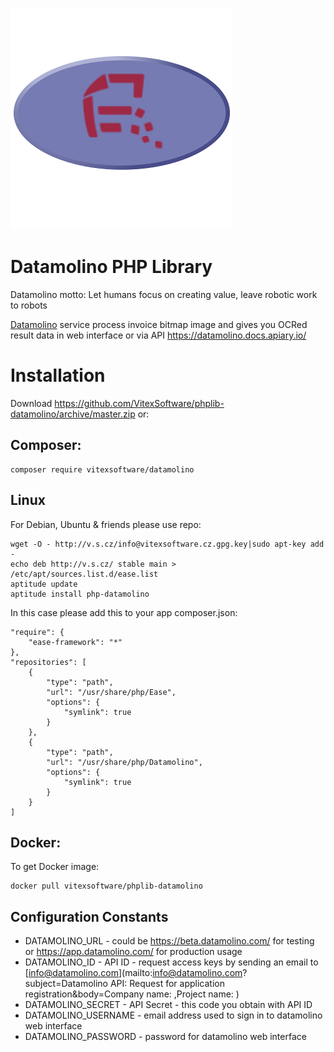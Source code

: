 ![Logo](https://raw.githubusercontent.com/VitexSoftware/phplib-datamolino/master/project-logo.png "Project Logo")

Datamolino PHP Library
======================

Datamolino motto: Let humans focus on creating value, leave robotic work to robots

[Datamolino](https://www.datamolino.com/) service process invoice bitmap image 
and gives you OCRed result data in web interface or via API https://datamolino.docs.apiary.io/



Installation
============

Download https://github.com/VitexSoftware/phplib-datamolino/archive/master.zip or:

Composer:
---------
    composer require vitexsoftware/datamolino

Linux
-----

For Debian, Ubuntu & friends please use repo:

    wget -O - http://v.s.cz/info@vitexsoftware.cz.gpg.key|sudo apt-key add -
    echo deb http://v.s.cz/ stable main > /etc/apt/sources.list.d/ease.list
    aptitude update
    aptitude install php-datamolino

In this case please add this to your app composer.json:

    "require": {
        "ease-framework": "*"
    },
    "repositories": [
        {
            "type": "path",
            "url": "/usr/share/php/Ease",
            "options": {
                "symlink": true
            }
        },
        {
            "type": "path",
            "url": "/usr/share/php/Datamolino",
            "options": {
                "symlink": true
            }
        }
    ]



Docker:
-------

To get Docker image:

    docker pull vitexsoftware/phplib-datamolino


Configuration Constants
-----------------------

  * DATAMOLINO_URL        - could be https://beta.datamolino.com/ for testing or https://app.datamolino.com/ for production usage
  * DATAMOLINO_ID         - API ID  - request access keys by sending an email to [info@datamolino.com](mailto:info@datamolino.com?subject=Datamolino API: Request for application registration&body=Company name: ,Project name: )
  * DATAMOLINO_SECRET     - API Secret - this code you obtain with API ID
  * DATAMOLINO_USERNAME   - email address used to sign in to datamolino web interface
  * DATAMOLINO_PASSWORD   - password for datamolino web interface


